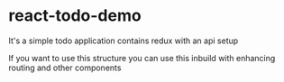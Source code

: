 # react-todo-demo


It's a simple todo application contains redux with an api setup 

If you want to use this structure you can use this inbuild with enhancing routing and other components 
